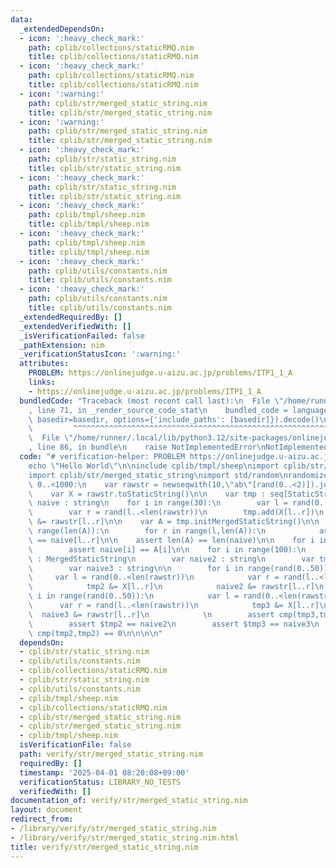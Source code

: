 ```yaml
---
data:
  _extendedDependsOn:
  - icon: ':heavy_check_mark:'
    path: cplib/collections/staticRMQ.nim
    title: cplib/collections/staticRMQ.nim
  - icon: ':heavy_check_mark:'
    path: cplib/collections/staticRMQ.nim
    title: cplib/collections/staticRMQ.nim
  - icon: ':warning:'
    path: cplib/str/merged_static_string.nim
    title: cplib/str/merged_static_string.nim
  - icon: ':warning:'
    path: cplib/str/merged_static_string.nim
    title: cplib/str/merged_static_string.nim
  - icon: ':heavy_check_mark:'
    path: cplib/str/static_string.nim
    title: cplib/str/static_string.nim
  - icon: ':heavy_check_mark:'
    path: cplib/str/static_string.nim
    title: cplib/str/static_string.nim
  - icon: ':heavy_check_mark:'
    path: cplib/tmpl/sheep.nim
    title: cplib/tmpl/sheep.nim
  - icon: ':heavy_check_mark:'
    path: cplib/tmpl/sheep.nim
    title: cplib/tmpl/sheep.nim
  - icon: ':heavy_check_mark:'
    path: cplib/utils/constants.nim
    title: cplib/utils/constants.nim
  - icon: ':heavy_check_mark:'
    path: cplib/utils/constants.nim
    title: cplib/utils/constants.nim
  _extendedRequiredBy: []
  _extendedVerifiedWith: []
  _isVerificationFailed: false
  _pathExtension: nim
  _verificationStatusIcon: ':warning:'
  attributes:
    PROBLEM: https://onlinejudge.u-aizu.ac.jp/problems/ITP1_1_A
    links:
    - https://onlinejudge.u-aizu.ac.jp/problems/ITP1_1_A
  bundledCode: "Traceback (most recent call last):\n  File \"/home/runner/.local/lib/python3.12/site-packages/onlinejudge_verify/documentation/build.py\"\
    , line 71, in _render_source_code_stat\n    bundled_code = language.bundle(stat.path,\
    \ basedir=basedir, options={'include_paths': [basedir]}).decode()\n          \
    \         ^^^^^^^^^^^^^^^^^^^^^^^^^^^^^^^^^^^^^^^^^^^^^^^^^^^^^^^^^^^^^^^^^^^^^^^^^^^^^^^^^\n\
    \  File \"/home/runner/.local/lib/python3.12/site-packages/onlinejudge_verify/languages/nim.py\"\
    , line 86, in bundle\n    raise NotImplementedError\nNotImplementedError\n"
  code: "# verification-helper: PROBLEM https://onlinejudge.u-aizu.ac.jp/problems/ITP1_1_A\n\
    echo \"Hello World\"\n\ninclude cplib/tmpl/sheep\nimport cplib/str/static_string\n\
    import cplib/str/merged_static_string\nimport std/random\nrandomize()\nfor _ in\
    \ 0..<1000:\n    var rawstr = newseqwith(10,\"ab\"[rand(0..<2)]).join(\"\")\n\
    \    var X = rawstr.toStaticString()\n\n    var tmp : seq[StaticString]\n    var\
    \ naive : string\n    for i in range(30):\n        var l = rand(0..<len(rawstr))\n\
    \        var r = rand(l..<len(rawstr))\n        tmp.add(X[l..r])\n        naive\
    \ &= rawstr[l..r]\n\n    var A = tmp.initMergedStaticString()\n\n    for l in\
    \ range(len(A)):\n        for r in range(l,len(A)):\n            assert $(A[l..r])\
    \ == naive[l..r]\n\n    assert len(A) == len(naive)\n\n    for i in range(len(naive)):\n\
    \        assert naive[i] == A[i]\n\n    for i in range(100):\n        var tmp2\
    \ : MergedStaticString\n        var naive2 : string\n        var tmp3 : MergedStaticString\n\
    \        var naive3 : string\n\n        for i in range(rand(0..50)):\n       \
    \     var l = rand(0..<len(rawstr))\n            var r = rand(l..<len(rawstr))\n\
    \            tmp2 &= X[l..r]\n            naive2 &= rawstr[l..r]\n        for\
    \ i in range(rand(0..50)):\n            var l = rand(0..<len(rawstr))\n      \
    \      var r = rand(l..<len(rawstr))\n            tmp3 &= X[l..r]\n          \
    \  naive3 &= rawstr[l..r]\n            \n        assert cmp(tmp3,tmp2) == sgn(cmp(naive3,naive2))\n\
    \        assert $tmp2 == naive2\n        assert $tmp3 == naive3\n        assert\
    \ cmp(tmp2,tmp2) == 0\n\n\n\n"
  dependsOn:
  - cplib/str/static_string.nim
  - cplib/utils/constants.nim
  - cplib/collections/staticRMQ.nim
  - cplib/str/static_string.nim
  - cplib/utils/constants.nim
  - cplib/tmpl/sheep.nim
  - cplib/collections/staticRMQ.nim
  - cplib/str/merged_static_string.nim
  - cplib/str/merged_static_string.nim
  - cplib/tmpl/sheep.nim
  isVerificationFile: false
  path: verify/str/merged_static_string.nim
  requiredBy: []
  timestamp: '2025-04-01 08:20:08+09:00'
  verificationStatus: LIBRARY_NO_TESTS
  verifiedWith: []
documentation_of: verify/str/merged_static_string.nim
layout: document
redirect_from:
- /library/verify/str/merged_static_string.nim
- /library/verify/str/merged_static_string.nim.html
title: verify/str/merged_static_string.nim
---
```

